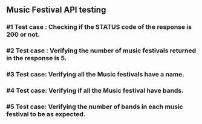                   

   ## Music Festival API testing


### #1 Test case : Checking  if the STATUS code of the response is 200 or not.
### #2 Test case : Verifying the number of music festivals returned in the response is 5.
### #3 Test case:  Verifying all the Music festivals have a name.
### #4 Test case: Verifying if all the Music festival have bands.
### #5 Test case: Verifying the number of bands in each music festival to be as expected.
